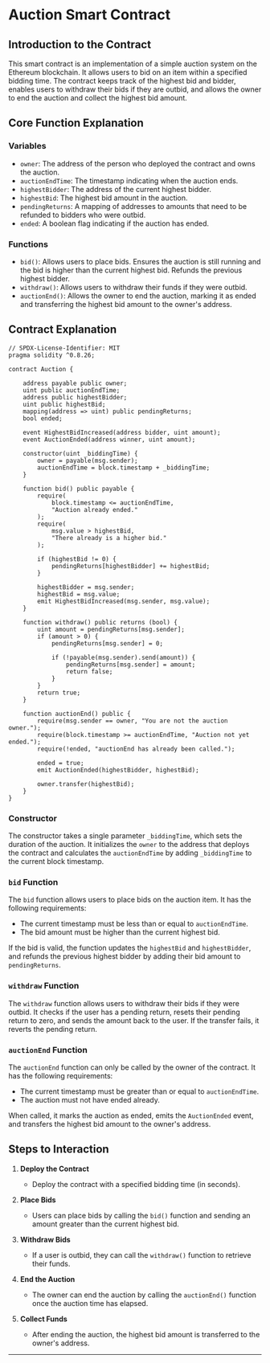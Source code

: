 # Auction Smart Contract

## Introduction to the Contract

This smart contract is an implementation of a simple auction system on the Ethereum blockchain. It allows users to bid on an item within a specified bidding time. The contract keeps track of the highest bid and bidder, enables users to withdraw their bids if they are outbid, and allows the owner to end the auction and collect the highest bid amount.

## Core Function Explanation

### Variables

- `owner`: The address of the person who deployed the contract and owns the auction.
- `auctionEndTime`: The timestamp indicating when the auction ends.
- `highestBidder`: The address of the current highest bidder.
- `highestBid`: The highest bid amount in the auction.
- `pendingReturns`: A mapping of addresses to amounts that need to be refunded to bidders who were outbid.
- `ended`: A boolean flag indicating if the auction has ended.
### Functions

- `bid()`: Allows users to place bids. Ensures the auction is still running and the bid is higher than the current highest bid. Refunds the previous highest bidder.
- `withdraw()`: Allows users to withdraw their funds if they were outbid.
- `auctionEnd()`: Allows the owner to end the auction, marking it as ended and transferring the highest bid amount to the owner's address.

## Contract Explanation

```solidity
// SPDX-License-Identifier: MIT
pragma solidity ^0.8.26;

contract Auction {
    
    address payable public owner;
    uint public auctionEndTime;
    address public highestBidder;
    uint public highestBid;
    mapping(address => uint) public pendingReturns;
    bool ended;

    event HighestBidIncreased(address bidder, uint amount);
    event AuctionEnded(address winner, uint amount);

    constructor(uint _biddingTime) {
        owner = payable(msg.sender);
        auctionEndTime = block.timestamp + _biddingTime;
    }

    function bid() public payable {
        require(
            block.timestamp <= auctionEndTime,
            "Auction already ended."
        );
        require(
            msg.value > highestBid,
            "There already is a higher bid."
        );

        if (highestBid != 0) {
            pendingReturns[highestBidder] += highestBid;
        }

        highestBidder = msg.sender;
        highestBid = msg.value;
        emit HighestBidIncreased(msg.sender, msg.value);
    }

    function withdraw() public returns (bool) {
        uint amount = pendingReturns[msg.sender];
        if (amount > 0) {
            pendingReturns[msg.sender] = 0;

            if (!payable(msg.sender).send(amount)) {
                pendingReturns[msg.sender] = amount;
                return false;
            }
        }
        return true;
    }

    function auctionEnd() public {
        require(msg.sender == owner, "You are not the auction owner.");
        require(block.timestamp >= auctionEndTime, "Auction not yet ended.");
        require(!ended, "auctionEnd has already been called.");

        ended = true;
        emit AuctionEnded(highestBidder, highestBid);

        owner.transfer(highestBid);
    }
}
```

### Constructor

The constructor takes a single parameter `_biddingTime`, which sets the duration of the auction. It initializes the `owner` to the address that deploys the contract and calculates the `auctionEndTime` by adding `_biddingTime` to the current block timestamp.

### `bid` Function

The `bid` function allows users to place bids on the auction item. It has the following requirements:
- The current timestamp must be less than or equal to `auctionEndTime`.
- The bid amount must be higher than the current highest bid.

If the bid is valid, the function updates the `highestBid` and `highestBidder`, and refunds the previous highest bidder by adding their bid amount to `pendingReturns`.

### `withdraw` Function

The `withdraw` function allows users to withdraw their bids if they were outbid. It checks if the user has a pending return, resets their pending return to zero, and sends the amount back to the user. If the transfer fails, it reverts the pending return.

### `auctionEnd` Function

The `auctionEnd` function can only be called by the owner of the contract. It has the following requirements:
- The current timestamp must be greater than or equal to `auctionEndTime`.
- The auction must not have ended already.

When called, it marks the auction as ended, emits the `AuctionEnded` event, and transfers the highest bid amount to the owner's address.

## Steps to Interaction

1. **Deploy the Contract**
   - Deploy the contract with a specified bidding time (in seconds).

2. **Place Bids**
   - Users can place bids by calling the `bid()` function and sending an amount greater than the current highest bid.

3. **Withdraw Bids**
   - If a user is outbid, they can call the `withdraw()` function to retrieve their funds.

4. **End the Auction**
   - The owner can end the auction by calling the `auctionEnd()` function once the auction time has elapsed.

5. **Collect Funds**
   - After ending the auction, the highest bid amount is transferred to the owner's address.

---
